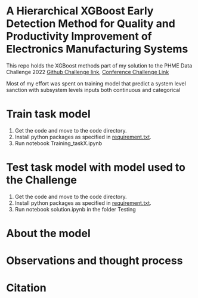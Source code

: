 # A Hierarchical XGBoost Early Detection Method for Quality and Productivity Improvement of Electronics Manufacturing Systems
This repo holds the XGBoost methods part of my solution to the PHME Data Challenge 2022 [Github Challenge link](https://github.com/PHME-Datachallenge/Data-Challenge-2022), [Conference Challenge Link](https://phm-europe.org/data-challenge)

Most of my effort was spent on training model that predict a system level sanction with subsystem levels inputs both continuous and categorical

# Train task model

1. Get the code and move to the code directory.
2. Install python packages as specified in [requirement.txt](https://github.com/alexandregft/PHME-data-contest/blob/main/requirement.txt).
3. Run notebook Training_taskX.ipynb


# Test task model with model used to the Challenge
1. Get the code and move to the code directory.
2. Install python packages as specified in [requirement.txt](https://github.com/alexandregft/PHME-data-contest/blob/main/requirement.txt).
3. Run notebook solution.ipynb in the folder Testing


# About the model


# Observations and thought process

# Citation




